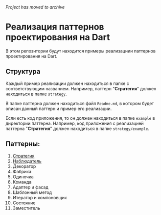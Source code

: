 *Project has moved to archive*

# Реализация паттернов проектирования на Dart

В этом репозитории будут находится примеры реализациии паттернов проектирования на Dart. 

## Структура

Каждый пример реализации должен находиться в папке с соответствующим названием. Например, паттерн "**Стратегия**" должен находиться в папке `strategy`. 

В папке паттерна должен находиться файл `Readme.md`, в котором будет описан данный паттерн и пример его реализации.

Если есть код приложения, то он должен находиться в папке `example` в директории паттерна. Например, код приложения с реализацией паттерна "**Стратегия**" должен находиться в папке `strategy/example`.

## Паттерны:

1. [Стратегия](strategy)
2. [Наблюдатель](observer)
3. Декоратор
4. Фабрика
5. Одиночка
6. Команда
7. Адаптер и фасад
8. Шаблонный метод
9. Итератор и компоновщик
10. Состояние
11. Заместитель

